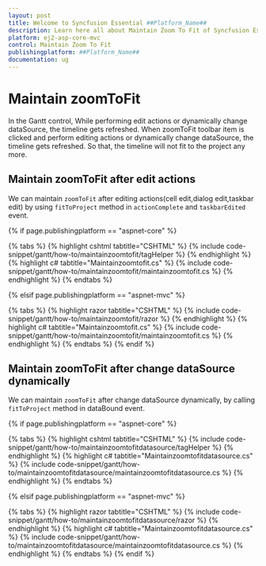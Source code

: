 ```yaml
---
layout: post
title: Welcome to Syncfusion Essential ##Platform_Name##
description: Learn here all about Maintain Zoom To Fit of Syncfusion Essential ##Platform_Name## widgets based on HTML5 and jQuery.
platform: ej2-asp-core-mvc
control: Maintain Zoom To Fit
publishingplatform: ##Platform_Name##
documentation: ug
---
```



# Maintain zoomToFit

In the Gantt control, While performing edit actions or dynamically change dataSource, the timeline gets refreshed. When zoomToFit toolbar item is clicked and perform editing actions or dynamically change dataSource, the timeline gets refreshed. So that, the timeline will not fit to the project any more.

## Maintain zoomToFit after edit actions

We can maintain `zoomToFit` after editing actions(cell edit,dialog edit,taskbar edit) by using `fitToProject` method in `actionComplete` and `taskbarEdited` event.

{% if page.publishingplatform == "aspnet-core" %}

{% tabs %}
{% highlight cshtml tabtitle="CSHTML" %}
{% include code-snippet/gantt/how-to/maintainzoomtofit/tagHelper %}
{% endhighlight %}
{% highlight c# tabtitle="Maintainzoomtofit.cs" %}
{% include code-snippet/gantt/how-to/maintainzoomtofit/maintainzoomtofit.cs %}
{% endhighlight %}
{% endtabs %}

{% elsif page.publishingplatform == "aspnet-mvc" %}

{% tabs %}
{% highlight razor tabtitle="CSHTML" %}
{% include code-snippet/gantt/how-to/maintainzoomtofit/razor %}
{% endhighlight %}
{% highlight c# tabtitle="Maintainzoomtofit.cs" %}
{% include code-snippet/gantt/how-to/maintainzoomtofit/maintainzoomtofit.cs %}
{% endhighlight %}
{% endtabs %}
{% endif %}



## Maintain zoomToFit after change dataSource dynamically

We can maintain `zoomToFit` after change dataSource dynamically, by calling `fitToProject` method in dataBound event.

{% if page.publishingplatform == "aspnet-core" %}

{% tabs %}
{% highlight cshtml tabtitle="CSHTML" %}
{% include code-snippet/gantt/how-to/maintainzoomtofitdatasource/tagHelper %}
{% endhighlight %}
{% highlight c# tabtitle="Maintainzoomtofitdatasource.cs" %}
{% include code-snippet/gantt/how-to/maintainzoomtofitdatasource/maintainzoomtofitdatasource.cs %}
{% endhighlight %}
{% endtabs %}

{% elsif page.publishingplatform == "aspnet-mvc" %}

{% tabs %}
{% highlight razor tabtitle="CSHTML" %}
{% include code-snippet/gantt/how-to/maintainzoomtofitdatasource/razor %}
{% endhighlight %}
{% highlight c# tabtitle="Maintainzoomtofitdatasource.cs" %}
{% include code-snippet/gantt/how-to/maintainzoomtofitdatasource/maintainzoomtofitdatasource.cs %}
{% endhighlight %}
{% endtabs %}
{% endif %}

